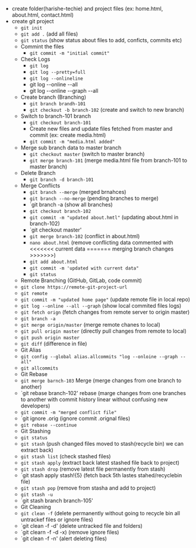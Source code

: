 
* create folder(harishe-techie) and project files (ex: home.html, about.html, contact.html)
* create git project
  * `git init`
  * `git add .` (add all files)
  * `git status` (show status about files to add, conficts, commits etc)
  * Commint the files
    * `git commit -m "initial commit"`
  * Check Logs
    * `git log`
    * `git log --pretty=full`
    * `git log --onlineline`
    * git log --online --all
    * git log --online --graph --all
  * Create branch (Branching)
    * `git branch brandh-101`
    * `git checkout -b branch-102` (create and switch to new branch)
  * Switch to branch-101 branch
    * `git checkout branch-101`
    * Create new files and update files fetched from master and commit (ex: create media.html)
    * `git commit -m "media.html added"`
  * Merge sub branch data to master branch
    * `git checkout master` (switch to master branch)
    * `git merge branch-101` (merge media.html file from branch-101 to master branch)
  * Delete Branch
    * `git branch -d branch-101`
  * Merge Conflicts
    * `git branch --merge` (merged brnahces)
    * `git branch --no-merge` (pending branches to merge)
    * `git branch -a (show all branches)
    * `git checkout branch-102`
    * `git commit -m "updated about.hmtl"` (updating about.html in branch-102)
    * `git checkout master'
    * `git merge branch-102` (conflict in about.html)
    *  `nano about.html` (remove conflicting data commented with <<<<<<< current data ======= merging branch changes >>>>>>>)
    *  `git add about.html`
    *  `git commit -m 'updated with current data"`
    *  `git status`
  *  Remote Branching (GitHub, GitLab, code commit)
  *  `git clone https://remote-git-project-url` 
  *  `git remote` 
  *  `git commit -m "updated home page"` (update remote file in local repo)
  *  `git log --online --all --graph` (show local commited files logs)
  *  `git fetch orign` (fetch changes from remote server to origin master)
  *  `git branch -a`
  *  `git merge origin/master` (merge remote chanes to local)
  *  `git pull origin master` (directly pull changes from remote to local)
  *  `git push origin master`
  *  `git diff` (difference in file)
  *  Git Alias
  *  `git config --global alias.allcommits "log --onloine --graph --all"`
  *  `git allcommits`
  *  Git Rebase
  *  `git merge barnch-103` Merge (merge changes from one branch to another)
  *  `git rebase branch-102' rebase (marge changes from one branches to another with commit history linear without confusing new developers)
  *  `git commit -m "merged conflict file"`
  *  `git ignore .orig (ignore commit .orignal files)
  *  `git rebase --continue`
  *  Git Stashing
  *  `git status`
  *  `git stash` (push changed files moved to stash(recycle bin) we can extract back)
  *  `git stash list` (check stashed files)
  *  `git stash apply` (extract back latest stashed file back to project)
  *  `git stash drop` (remove latest file permanently from stash)
  *  `git stash apply stash!{5} (fetch back 5th lastes stahed/recyclebin file)
  *  `git stash pop` (remove from stasha and add to project)
  *  `git stash -u`
  *  `git stash branch branch-105'
  *  Git Cleaning
  *  `git clean -f` (delete permanently without going to recycle bin all untrackef files or ignore files)
  *  `git clean -f -d' (delete untracked file and folders)
  *  `git clearn -f -d -x) (remove ignore files)
  *  `git clean -f -n' (alert deleting files)
